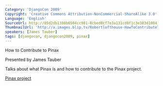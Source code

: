```yaml
---
Category: 'DjangoCon 2009'
Copyright: 'Creative Commons Attribution-NonCommercial-ShareAlike 3.0'
Language: 'English'
SourceUrl: http://05d2db1380b6504cc981-8cbed8cf7e3a131cd8f1c3e383d10041.r93.cf2.rackcdn.com/djangocon-2009/28_how-to-contribute-to-pinax.ogv
ThumbnailUrl: 'http://a.images.blip.tv/Robertlofthouse-HowToContributeToPinax109.png'
speakers: [James Tauber]
tags: [djangocon, djangocon2009, pinax]
---
```

How to Contribute to Pinax

  
Presented by James Tauber

  
Talks about what Pinax is and how to contribute to the Pinax project.

  
[Pinax project](http://pinaxproject.com/)

